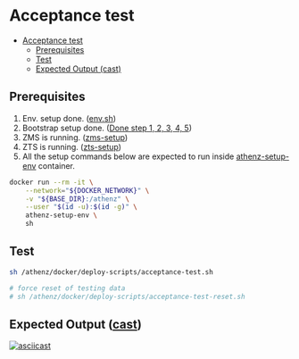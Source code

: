 <a id="markdown-acceptance-test" name="acceptance-test"></a>
# Acceptance test

<!-- TOC -->

- [Acceptance test](#acceptance-test)
    - [Prerequisites](#prerequisites)
    - [Test](#test)
    - [Expected Output (cast)](#expected-output-cast)

<!-- /TOC -->

<a id="markdown-prerequisites" name="prerequisites"></a>
## Prerequisites

1. Env. setup done. ([env.sh](../env.sh))
1. Bootstrap setup done. ([Done step 1, 2, 3, 4, 5](./Athenz-bootstrap.md#bootstrap-steps))
1. ZMS is running. ([zms-setup](./zms-setup.md))
1. ZTS is running. ([zts-setup](./zts-setup.md))
1. All the setup commands below are expected to run inside [athenz-setup-env](../setup-scripts/Dockerfile) container.
```bash
docker run --rm -it \
    --network="${DOCKER_NETWORK}" \
    -v "${BASE_DIR}:/athenz" \
    --user "$(id -u):$(id -g)" \
    athenz-setup-env \
    sh
```

<a id="markdown-test" name="test"></a>
## Test

```bash
sh /athenz/docker/deploy-scripts/acceptance-test.sh

# force reset of testing data
# sh /athenz/docker/deploy-scripts/acceptance-test-reset.sh
```

<a id="markdown-expected-output-castcast" name="expected-output-castcast"></a>
## Expected Output ([cast](./cast))

[![asciicast](https://asciinema.org/a/330038.svg)](https://asciinema.org/a/330038)
